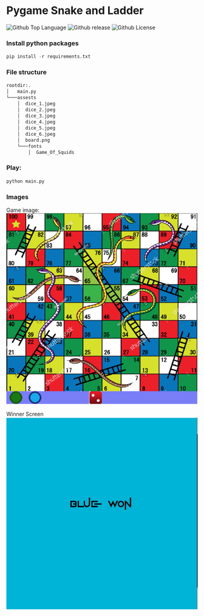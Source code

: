 # Pygame Snake and Ladder
![Github Top Language](https://img.shields.io/github/languages/top/Bikram-ghuku/pygame_snake_ladder)
![Github release](https://img.shields.io/github/v/release/Bikram-ghuku/pygame_snake_ladder)
![Github License](https://img.shields.io/github/license/Bikram-ghuku/pygame_snake_ladder)

### Install python packages
```Python
pip install -r requirements.txt
```

### File structure
```
rootdir:.
│   main.py
└───assests
    │  dice_1.jpeg
    │  dice_2.jpeg
    │  dice_3.jpeg
    │  dice_4.jpeg
    │  dice_5.jpeg
    │  dice_6.jpeg
    │  board.png
    └───fonts
        │  Game_Of_Squids
```

### Play:
```python
python main.py
```
### Images

Game image:
![Game board](https://github.com/Bikram-ghuku/pygame_snake_ladder/blob/main/images/game.jpg?raw=true)

Winner Screen
![Game board](https://github.com/Bikram-ghuku/pygame_snake_ladder/blob/main/images/win.jpg?raw=true)
